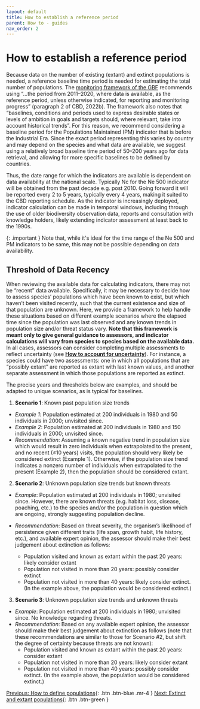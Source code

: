 ```yaml
---
layout: default
title: How to establish a reference period
parent: How to - guides 
nav_order: 2
---
```


# How to establish a reference period

Because data on the number of existing (extant) and extinct populations is needed, a reference baseline time period is needed for estimating the total number of populations. The [monitoring framework of the GBF](https://www.cbd.int/doc/decisions/cop-15/cop-15-dec-05-en.pdf) recommends using “…the period from 2011–2020, where data is available, as the reference period, unless otherwise indicated, for reporting and monitoring progress” (paragraph 2 of CBD, 2022b). The framework also notes that “baselines, conditions and periods used to express desirable states or levels of ambition in goals and targets should, where relevant, take into account historical trends”. For this reason, we recommend considering a baseline period for the Populations Maintained (PM) indicator that is before the Industrial Era. Since the exact period representing this varies by country and may depend on the species and what data are available, we suggest using a relatively broad baseline time period of 50–200 years ago for data retrieval, and allowing for more specific baselines to be defined by countries.

Thus, the date range for which the indicators are available is dependent on data availability at the national scale.  Typically Nc for the Ne 500 indicator will be obtained from the past decade e.g. post 2010.  Going forward it will be reported every 2 to 5 years, typically every 4 years, making it suited to the CBD reporting schedule. As the indicator is increasingly deployed, indicator calculation can be made in temporal windows, including through the use of older biodiversity observation data, reports and consultation with knowledge holders, likely extending indicator assessment at least back to the 1990s.

{: .important }
Note that, while it's ideal for the time range of the Ne 500 and PM indicators to be same, this may not be possible depending on data availability. 

## Threshold of Data Recency

When reviewing the available data for calculating indicators, there may not be “recent” data available. Specifically, it may be necessary to decide how to assess species’ populations which have been known to exist, but which haven’t been visited recently, such that the current existence and size of that population are unknown. Here, we provide a framework to help handle these situations based on different example scenarios where the elapsed time since the population was last observed and any known trends in population size and/or threat status vary. 
**Note that this framework is meant only to give general guidance to assessors, and indicator calculations will vary from species to species based on the available data.** In all cases, assessors can consider completing multiple assessments to reflect uncertainty (see [**How to account for uncertainty**](https://ccgenetics.github.io/guidelines-genetic-diversity-indicators/docs/3_Howto_guides_examples/uncertainty.html#how-to-account-for-uncertainty-in-the-number-of-populations-population-size-or-nenc-ratio)). For instance, a species could have two assessments: one in which all populations that are “possibly extant” are reported as extant with last known values, and another separate assessment in which those populations are reported as extinct.

The precise years and thresholds below are examples, and should be adapted to unique scenarios, as is typical for baselines.

1. **Scenario 1**: Known past population size trends
  * _Example 1_: Population estimated at 200 individuals in 1980 and 50 individuals in 2000; unvisited since.
  * _Example 2_: Population estimated at 200 individuals in 1980 and 150 individuals in 2000; unvisited since.
  * _Recommendation_: Assuming a known negative trend in population size which would result in zero individuals when extrapolated to the present, and no recent (≤10 years) visits, the population should very likely be considered extinct (Example 1). Otherwise, if the population size trend indicates a nonzero number of individuals when extrapolated to the present (Example 2), then the population should be considered extant.
  
2. **Scenario 2**: Unknown population size trends but known threats
  * _Example_: Population estimated at 200 individuals in 1980; unvisited since. However, there are known threats (e.g. habitat loss, disease, poaching, etc.)  to the species and/or the population in question which are ongoing, strongly suggesting population decline.
 
  * _Recommendation_:  Based on threat severity, the organism’s likelihood of persistence given different traits (life span, growth habit, life history, etc.), and available expert opinion, the assessor should make their best judgement about extinction as follows:
      * Population visited and known as extant within the past 20 years: likely consider extant
      * Population not visited in more than 20 years: possibly consider extinct
      * Population not visited in more than 40 years: likely consider extinct. (In the example above, the population would be considered extinct.)
      
3. **Scenario 3**: Unknown population size trends and unknown threats
  * _Example_: Population estimated at 200 individuals in 1980; unvisited since. No knowledge regarding threats.
  * _Recommendation_: Based on any available expert opinion, the assessor should make their best judgement about extinction as follows (note that these recommendations are similar to those for Scenario #2, but shift the degree of certainty because threats are not known):
      * Population visited and known as extant within the past 20 years: consider extant
      * Population not visited in more than 20 years: likely consider extant
      * Population not visited in more than 40 years: possibly consider extinct. (In the example above, the population would be considered extinct.)

[Previous: How to define populations](https://ccgenetics.github.io/guidelines-genetic-diversity-indicators/docs/3_Howto_guides_examples/Howto_define_populations.html#how-to-define-populations){: .btn .btn-blue .mr-4 }
[Next: Extinct and extant populations](https://ccgenetics.github.io/guidelines-genetic-diversity-indicators/docs/3_Howto_guides_examples/Extinct_extant_populations.html#extinct-and-extant-populations){: .btn .btn-green }
